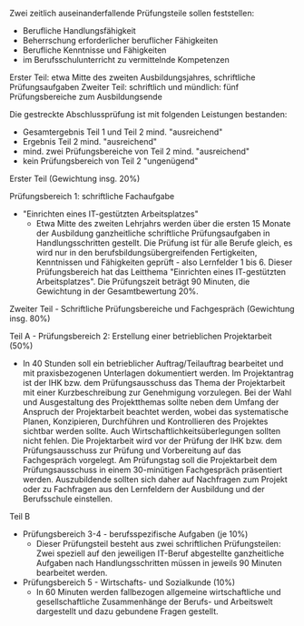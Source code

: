 Zwei zeitlich auseinanderfallende Prüfungsteile sollen feststellen:

- Berufliche Handlungsfähigkeit
- Beherrschung erforderlicher beruflicher Fähigkeiten
- Berufliche Kenntnisse und Fähigkeiten
- im Berufsschulunterricht zu vermittelnde Kompetenzen


Erster Teil: etwa Mitte des zweiten Ausbildungsjahres, schriftliche Prüfungsaufgaben
Zweiter Teil: schriftlich und mündlich: fünf Prüfungsbereiche zum Ausbildungsende


Die gestreckte Abschlussprüfung ist mit folgenden Leistungen bestanden:

- Gesamtergebnis Teil 1 und Teil 2 mind. "ausreichend"
- Ergebnis Teil 2 mind. "ausreichend"
- mind. zwei Prüfungsbereiche von Teil 2 mind. "ausreichend"
- kein Prüfungsbereich von Teil 2 "ungenügend"


Erster Teil (Gewichtung insg. 20%)

Prüfungsbereich 1: schriftliche Fachaufgabe

- "Einrichten eines IT-gestützten Arbeitsplatzes"
  - Etwa Mitte des zweiten Lehrjahrs werden über die ersten 15 Monate der Ausbildung ganzheitliche schriftliche Prüfungsaufgaben in Handlungsschritten gestellt.
Die Prüfung ist für alle Berufe gleich, es wird nur in den berufsbildungsübergreifenden Fertigkeiten, Kenntnissen und Fähigkeiten geprüft - also Lernfelder 1 bis 6.
Dieser Prüfungsbereich hat das Leitthema "Einrichten eines IT-gestützten Arbeitsplatzes". Die Prüfungszeit beträgt 90 Minuten, die Gewichtung in der Gesamtbewertung 20%.


Zweiter Teil - Schriftliche Prüfungsbereiche und Fachgespräch (Gewichtung insg. 80%)

Teil A - Prüfungsbereich 2: Erstellung einer betrieblichen Projektarbeit (50%)

- In 40 Stunden soll ein betrieblicher Auftrag/Teilauftrag bearbeitet und mit praxisbezogenen Unterlagen dokumentiert werden. Im Projektantrag ist der IHK bzw. dem 
Prüfungsausschuss das Thema der Projektarbeit mit einer Kurzbeschreibung zur Genehmigung vorzulegen.
Bei der Wahl und Ausgestaltung des Projektthemas sollte neben dem Umfang der Anspruch der Projektarbeit beachtet werden, wobei das systematische Planen, Konzipieren,
Durchführen und Kontrollieren des Projektes sichtbar werden sollte. 
Auch Wirtschaftlichkeitsüberlegungen sollten nicht fehlen.
Die Projektarbeit wird vor der Prüfung der IHK bzw. dem Prüfungsausschuss zur Prüfung und Vorbereitung auf das Fachgespräch vorgelegt.
Am Prüfungstag soll die Projektarbeit dem Prüfungsausschuss in einem 30-minütigen Fachgespräch präsentiert werden.
Auszubildende sollten sich daher auf Nachfragen zum Projekt oder zu Fachfragen aus den Lernfeldern der Ausbildung und der Berufsschule einstellen.


Teil B

- Prüfungsbereich 3-4 - berufsspezifische Aufgaben (je 10%)
  - Dieser Prüfungsteil besteht aus zwei schriftlichen Prüfungsteilen: Zwei speziell auf den jeweiligen IT-Beruf abgestellte ganzheitliche Aufgaben nach Handlungsschritten
müssen in jeweils 90 Minuten bearbeitet werden.
- Prüfungsbereich 5 - Wirtschafts- und Sozialkunde (10%)
  - In 60 Minuten werden fallbezogen allgemeine wirtschaftliche und gesellschaftliche Zusammenhänge der Berufs- und Arbeitswelt dargestellt und dazu gebundene Fragen gestellt.
